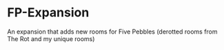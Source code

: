 # FP-Expansion
An expansion that adds new rooms for Five Pebbles (derotted rooms from The Rot and my unique rooms)
